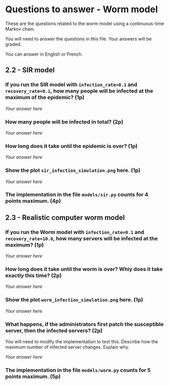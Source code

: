 Questions to answer - Worm model
==================================

These are the questions related to the worm model using a continuous-time Markov chain.

You will need to answer the questions in this file. Your answers will be graded. 

You can answer in English or French.


2.2 - SIR model
---------------

### If you run the SIR model with `infection_rate=0.1` and `recovery_rate=0.1`, how many people will be infected at the maximum of the epidemic? (1p)

*Your answer here*


### How many people will be infected in total? (2p)

*Your answer here*


### How long does it take until the epidemic is over? (1p)

*Your answer here*


### Show the plot `sir_infection_simulation.png` here. (1p)

*Your answer here*


### The implementation in the file `models/sir.py` counts for 4 points maximum. (4p)


2.3 - Realistic computer worm model
-----------------------------------

### If you run the Worm model with `infection_rate=0.1` and `recovery_rate=10.0`, how many servers will be infected at the maximum? (1p)

*Your answer here*


### How long does it take until the worm is over? Whiy does it take exactly this time? (2p)

*Your answer here*


### Show the plot `worm_infection_simulation.png` here. (1p)

*Your answer here*


### What happens, if the administrators first patch the susceptible server, then the infected servers? (2p)

You will need to modify the implementation to test this. Describe how the maximum number of infected server changes. Explain why.

*Your answer here*


### The implementation in the file `models/worm.py` counts for 5 points maximum. (5p)

